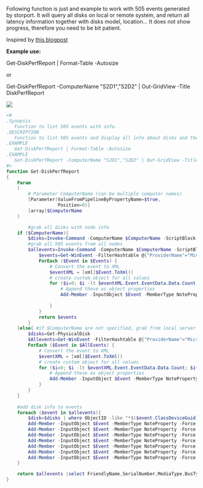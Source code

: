Following function is just and example to work with 505 events generated by storport. It will query all disks on local or remote system, and return all latency information together with disks model, location... It does not show progress, therefore you need to be bit patient.

Inspired by [this blogpost](https://blogs.technet.microsoft.com/ashleymcglone/2013/08/28/powershell-get-winevent-xml-madness-getting-details-from-event-logs/)

**Example use:**

Get-DiskPerfReport | Format-Table -Autosize

or

Get-DiskPerfReport -ComputerName "S2D1","S2D2" | Out-GridView -Title DiskPerfReport

![](/Scenarios/S2D%20Tools/Get-DiskPerfReport/Screenshots/output.png)

````PowerShell
<#
.Synopsis
   Function to list 505 events with info.
.DESCRIPTION
   Function to list 505 events and display all info about disks and their latency from 505 event
.EXAMPLE
   Get-DiskPerfReport | Format-Table -Autosize
.EXAMPLE
   Get-DiskPerfReport -ComputerName "S2D1","S2D2" | Out-GridView -Title DiskPerfReport
#>
function Get-DiskPerfReport
{
    Param
    (
        # Parameter ComputerName (can be multiple computer names)
        [Parameter(ValueFromPipelineByPropertyName=$true,
                   Position=0)]
        [array]$ComputerName
    )

        #grab all disks with node info
    if ($ComputerName){
        $disks=Invoke-Command -ComputerName $ComputerName -ScriptBlock {Get-PhysicalDisk}
        #grab all 505 events from all nodes
        $allevents=Invoke-Command -ComputerName $ComputerName -ScriptBlock {
            $events=Get-WinEvent -FilterHashtable @{"ProviderName"="Microsoft-Windows-StorPort";Id=505}
            ForEach ($Event in $Events) {
                # Convert the event to XML
                $eventXML = [xml]$Event.ToXml()
                # create custom object for all values
                for ($i=0; $i -lt $eventXML.Event.EventData.Data.Count; $i++) {            
                    # Append these as object properties            
                    Add-Member -InputObject $Event -MemberType NoteProperty -Force -Name  $eventXML.Event.EventData.Data[$i].name -Value $eventXML.Event.EventData.Data[$i].'#text'
                        
                }
            }
            return $events
        }
    }else{ #if $ComputerName are not specified, grab from local server
        $disks=Get-PhysicalDisk
        $Allevents=Get-WinEvent -FilterHashtable @{"ProviderName"="Microsoft-Windows-StorPort";Id=505}
        ForEach ($Event in $AllEvents) {
            # Convert the event to XML
            $eventXML = [xml]$Event.ToXml()
            # create custom object for all values
            for ($i=0; $i -lt $eventXML.Event.EventData.Data.Count; $i++) {            
                # Append these as object properties            
                Add-Member -InputObject $Event -MemberType NoteProperty -Force -Name  $eventXML.Event.EventData.Data[$i].name -Value $eventXML.Event.EventData.Data[$i].'#text'
            }
        }
    }
 
    #add disk info to events
    foreach ($event in $allevents){
        $disk=$disks | where ObjectID -like "*$($event.ClassDeviceGuid)*" | select -Unique
        Add-Member -InputObject $Event -MemberType NoteProperty -Force -Name FriendlyName -Value $disk.FriendlyName
        Add-Member -InputObject $Event -MemberType NoteProperty -Force -Name SerialNumber -Value $disk.SerialNumber
        Add-Member -InputObject $Event -MemberType NoteProperty -Force -Name MediaType -Value $disk.MediaType
        Add-Member -InputObject $Event -MemberType NoteProperty -Force -Name BusType -Value $disk.BusType
        Add-Member -InputObject $Event -MemberType NoteProperty -Force -Name OperationalStatus -Value $disk.OperationalStatus
        Add-Member -InputObject $Event -MemberType NoteProperty -Force -Name PhysicalLocation -Value $disk.physicallocation
        Add-Member -InputObject $Event -MemberType NoteProperty -Force -Name SlotNumber -Value $disk.slotnumber
    }

    return $allevents |select FriendlyName,SerialNumber,MediaType,BusType,OperationalStatus,PhysicalLocation,SlotNumber,TotalIOCount,@{Label="IOCount(0-2ms)";Expression={$($_.BucketIoCount1)}},@{Label="IOCount(2-64ms)";Expression={$($_.BucketIoCount2)}},@{Label="IOCount(64ms-2s)";Expression={$($_.BucketIoCount3)}},@{Label="IOCount(2-5s)";Expression={$($_.BucketIoCount4)}},@{Label="IOCount(5s+)";Expression={$($_.BucketIoCount5)}},TimeCreated,Max*,IoCount*
}
 
````